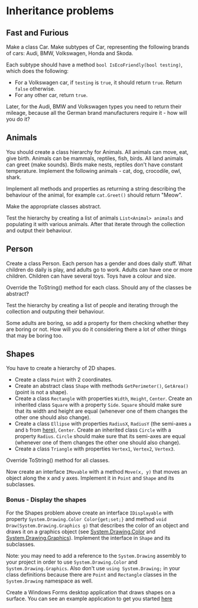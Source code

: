 # Inheritance problems

## Fast and Furious
Make a class Car. 
Make subtypes of Car, representing the following brands of cars: Audi, BMW, Volkswagen, Honda and Skoda.

Each subtype should have a method `bool IsEcoFriendly(bool testing)`, which does the following:
- For a Volkswagen car, if `testing` is `true`, it should return `true`. Return `false` otherwise.
- For any other car, return `true`.

Later, for the Audi, BMW and Volkswagen types you need to return their mileage, because all the German brand manufacturers require it - how will you do it?

## Animals
You should create a class hierarchy for Animals. All animals can move, eat, give birth. Animals can be mammals, reptiles, fish, birds. All land animals can greet (make sounds). Birds make nests, reptiles don't have constant temperature. Implement the following animals - cat, dog, crocodile, owl, shark.

Implement all methods and properties as returning a string describing the behaviour of the animal, for example `cat.Greet()` should return "Meow".

Make the appropriate classes abstract.

Test the hierarchy by creating a list of animals `List<Animal> animals` and populating it with various animals. After that iterate through the collection and output their behaviour.

## Person

Create a class Person. Each person has a gender and does daily stuff. What children do daily is play, and adults go to work. Adults can have one or more children. Children can have several toys. Toys have a colour and size.

Override the ToString() method for each class. Should any of the classes be abstract?

Test the hierarchy by creating a list of people and iterating through the collection and outputing their behaviour.

Some adults are boring, so add a property for them checking whether they are boring or not. How will you do it considering there a lot of other things that may be boring too.

## Shapes

You have to create a hierarchy of 2D shapes.

* Create a class `Point` with 2 coordinates.
* Create an abstract class `Shape` with methods `GetPerimeter()`, `GetArea()` (point is not a shape).
* Create a class `Rectangle` with properties `Width`, `Height`, `Center`. Create an inherited class `Square` with a property `Side`. `Square` should make sure that its width and height are equal (whenever one of them changes the other one should also change).
* Create a class `Ellipse` with properties `RadiusX`, `RadiusY` (the semi-axes `a` and `b` from [here](https://en.wikipedia.org/wiki/Ellipse#Elements_of_an_ellipse)), `Center`. Create an inherited class `Circle` with a property `Radius`. `Circle` should make sure that its semi-axes are equal (whenever one of them changes the other one should also change).
* Create a class `Triangle` with properties `Vertex1`, `Vertex2`, `Vertex3`.

Override ToString() method for all classes.

Now create an interface `IMovable` with a method `Move(x, y)` that moves an object along the x and y axes. Implement it in `Point` and `Shape` and its subclasses.

### Bonus - Display the shapes

For the Shapes problem above create an interface `IDisplayable` with property `System.Drawing.Color Color{get;set;}` and method `void Draw(System.Drawing.Graphics g)` that describes the color of an object and draws it on a graphics object (see [System.Drawing.Color](https://msdn.microsoft.com/en-us/library/system.drawing.color%28v=vs.110%29.aspx) and [System.Drawing.Graphics](https://msdn.microsoft.com/en-us/library/system.drawing.graphics%28v=vs.110%29.aspx)). Implement the interface in `Shape` and its subclasses.

Note: you may need to add a reference to the `System.Drawing` assembly to your project in order to use `System.Drawing.Color` and `System.Drawing.Graphics`. Also don't use `using System.Drawing;` in your class definitions because there are `Point` and `Rectangle` classes in the `System.Drawing` namespace as well.

Create a Windows Forms desktop application that draws shapes on a surface. You can see an example application to get you started [here](https://github.com/HackBulgaria/Programming101-CSharp/tree/master/week05/02-Inheritance/Shapes)
